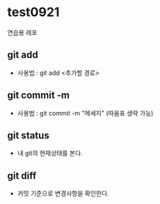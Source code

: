 # test0921
연습용 레포

## git add
- 사용법 : git add <추가할 경로>

## git commit -m
- 사용법 : git commit -m "메세지" (따옴표 생략 가능)

## git status
- 내 git의 현재상태를 본다.

## git diff
- 커밋 기준으로 변경사항을 확인한다.
